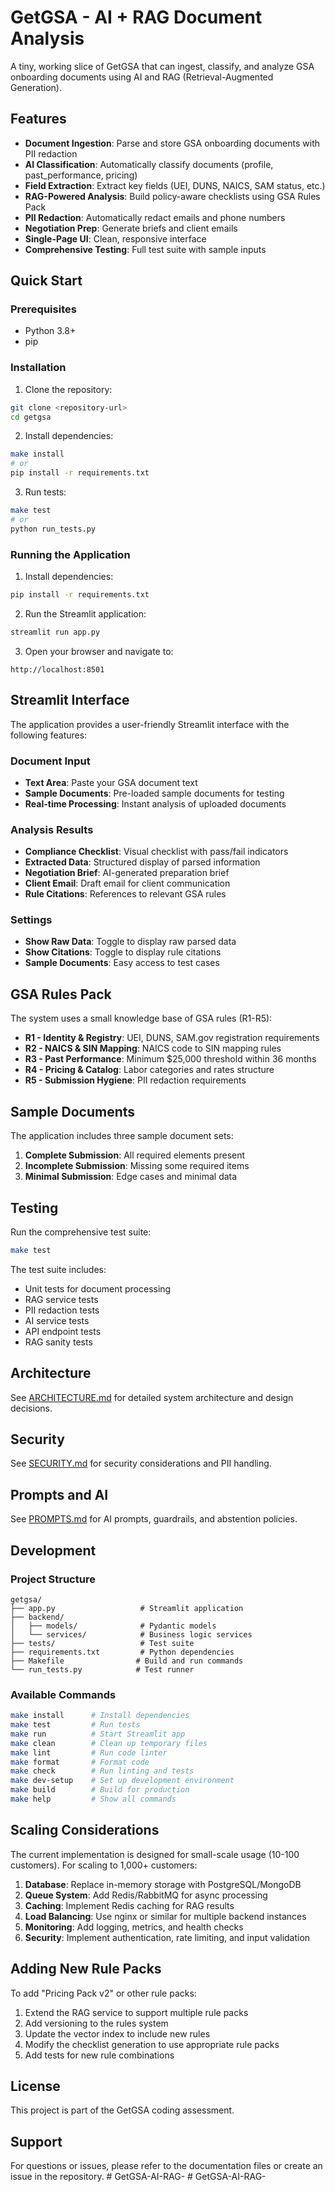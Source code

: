 # GetGSA - AI + RAG Document Analysis

A tiny, working slice of GetGSA that can ingest, classify, and analyze GSA onboarding documents using AI and RAG (Retrieval-Augmented Generation).

## Features

- **Document Ingestion**: Parse and store GSA onboarding documents with PII redaction
- **AI Classification**: Automatically classify documents (profile, past_performance, pricing)
- **Field Extraction**: Extract key fields (UEI, DUNS, NAICS, SAM status, etc.)
- **RAG-Powered Analysis**: Build policy-aware checklists using GSA Rules Pack
- **PII Redaction**: Automatically redact emails and phone numbers
- **Negotiation Prep**: Generate briefs and client emails
- **Single-Page UI**: Clean, responsive interface
- **Comprehensive Testing**: Full test suite with sample inputs

## Quick Start

### Prerequisites

- Python 3.8+
- pip

### Installation

1. Clone the repository:
```bash
git clone <repository-url>
cd getgsa
```

2. Install dependencies:
```bash
make install
# or
pip install -r requirements.txt
```

3. Run tests:
```bash
make test
# or
python run_tests.py
```

### Running the Application

1. Install dependencies:
```bash
pip install -r requirements.txt
```

2. Run the Streamlit application:
```bash
streamlit run app.py
```

3. Open your browser and navigate to:
```
http://localhost:8501
```

## Streamlit Interface

The application provides a user-friendly Streamlit interface with the following features:

### Document Input
- **Text Area**: Paste your GSA document text
- **Sample Documents**: Pre-loaded sample documents for testing
- **Real-time Processing**: Instant analysis of uploaded documents

### Analysis Results
- **Compliance Checklist**: Visual checklist with pass/fail indicators
- **Extracted Data**: Structured display of parsed information
- **Negotiation Brief**: AI-generated preparation brief
- **Client Email**: Draft email for client communication
- **Rule Citations**: References to relevant GSA rules

### Settings
- **Show Raw Data**: Toggle to display raw parsed data
- **Show Citations**: Toggle to display rule citations
- **Sample Documents**: Easy access to test cases

## GSA Rules Pack

The system uses a small knowledge base of GSA rules (R1-R5):

- **R1 - Identity & Registry**: UEI, DUNS, SAM.gov registration requirements
- **R2 - NAICS & SIN Mapping**: NAICS code to SIN mapping rules
- **R3 - Past Performance**: Minimum $25,000 threshold within 36 months
- **R4 - Pricing & Catalog**: Labor categories and rates structure
- **R5 - Submission Hygiene**: PII redaction requirements

## Sample Documents

The application includes three sample document sets:

1. **Complete Submission**: All required elements present
2. **Incomplete Submission**: Missing some required items
3. **Minimal Submission**: Edge cases and minimal data

## Testing

Run the comprehensive test suite:

```bash
make test
```

The test suite includes:
- Unit tests for document processing
- RAG service tests
- PII redaction tests
- AI service tests
- API endpoint tests
- RAG sanity tests

## Architecture

See [ARCHITECTURE.md](ARCHITECTURE.md) for detailed system architecture and design decisions.

## Security

See [SECURITY.md](SECURITY.md) for security considerations and PII handling.

## Prompts and AI

See [PROMPTS.md](PROMPTS.md) for AI prompts, guardrails, and abstention policies.

## Development

### Project Structure

```
getgsa/
├── app.py                   # Streamlit application
├── backend/
│   ├── models/              # Pydantic models
│   └── services/            # Business logic services
├── tests/                   # Test suite
├── requirements.txt         # Python dependencies
├── Makefile                # Build and run commands
└── run_tests.py            # Test runner
```

### Available Commands

```bash
make install      # Install dependencies
make test         # Run tests
make run          # Start Streamlit app
make clean        # Clean up temporary files
make lint         # Run code linter
make format       # Format code
make check        # Run linting and tests
make dev-setup    # Set up development environment
make build        # Build for production
make help         # Show all commands
```

## Scaling Considerations

The current implementation is designed for small-scale usage (10-100 customers). For scaling to 1,000+ customers:

1. **Database**: Replace in-memory storage with PostgreSQL/MongoDB
2. **Queue System**: Add Redis/RabbitMQ for async processing
3. **Caching**: Implement Redis caching for RAG results
4. **Load Balancing**: Use nginx or similar for multiple backend instances
5. **Monitoring**: Add logging, metrics, and health checks
6. **Security**: Implement authentication, rate limiting, and input validation

## Adding New Rule Packs

To add "Pricing Pack v2" or other rule packs:

1. Extend the RAG service to support multiple rule packs
2. Add versioning to the rules system
3. Update the vector index to include new rules
4. Modify the checklist generation to use appropriate rule packs
5. Add tests for new rule combinations

## License

This project is part of the GetGSA coding assessment.

## Support

For questions or issues, please refer to the documentation files or create an issue in the repository.
#   G e t G S A - A I - R A G -  
 #   G e t G S A - A I - R A G -  
 